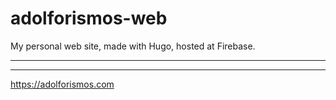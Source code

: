 # adolforismos-web

My personal web site, made with Hugo, hosted at Firebase.

---

---

https://adolforismos.com
